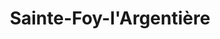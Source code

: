 ---
title: Sainte-Foy-l'Argentière
url: /sainte-foy-largentiere/
latitude: 45.712
longitude: 4.473
---